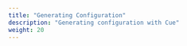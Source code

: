 ```yaml
---
title: "Generating Configuration"
description: "Generating configuration with Cue"
weight: 20
---
```



